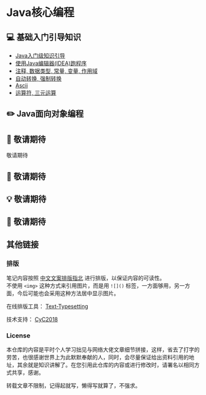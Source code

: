 Java核心编程
=====
## :computer: 基础入门引导知识 
- [Java入门级知识引导](https://github.com/KissMyLady/Java/blob/master/Note/a_base_getone.md)    
- [使用Java编辑器(IDEA)跑程序](https://github.com/KissMyLady/Java/blob/master/Note/a_base_idea.md)  
- [注释, 数据类型, 常量, 变量, 作用域](https://github.com/KissMyLady/Java/blob/master/Note/a_base_variable.md)  
- [自动转换, 强制转换](https://github.com/KissMyLady/Java/blob/master/Note/a_base_change.md)    
- [Ascii](https://github.com/KissMyLady/Java/blob/master/Note/a_base_ascii.md)  
- [运算符, 三元运算](https://github.com/KissMyLady/Java/blob/master/Note/a_base_math.md)    


## :pencil2: Java面向对象编程  

## :floppy_disk: 敬请期待
敬请期待

## :wrench:  敬请期待

## :bulb: 敬请期待 

## :watermelon: 敬请期待

## 其他链接   

### 排版    

笔记内容按照 [中文文案排版指北](https://github.com/sparanoid/chinese-copywriting-guidelines) 进行排版，以保证内容的可读性。  
不使用 `<img>` 这种方式来引用图片，而是用 `![]()` 标签，一方面够用，另一方面，今后可能也会采用这种方法居中显示图片。  

在线排版工具： [Text-Typesetting](https://github.com/CyC2018/Text-Typesetting)  

技术支持： [CyC2018](https://github.com/CyC2018/Text-Typesetting)  

### License  
本仓库的内容是平时个人学习拙见与网络大佬文章细节拼接，这样，省去了打字的劳苦，也很感谢世界上为此默默奉献的人，同时，会尽量保证给出资料引用的地址，其余就是知识讲解了。在您引用此仓库的内容或进行修改时，请署名以相同方式共享，感谢。  

转载文章不限制，记得起就写，懒得写就算了，不强求。  

